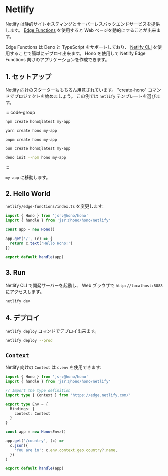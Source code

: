 # Netlify

Netlify は静的サイトホスティングとサーバーレスバックエンドサービスを提供します。 [Edge Functions](https://docs.netlify.com/edge-functions/overview/) を使用すると Web ページを動的にすることが出来ます。

Edge Functions は Deno と TypeScript をサポートしており、 [Netlify CLI](https://docs.netlify.com/cli/get-started/) を使用することで簡単にデプロイ出来ます。 Hono を使用して Netlify Edge Functions 向けのアプリケーションを作成できます。

## 1. セットアップ

Netlify 向けのスターターももちろん用意されています。
"create-hono" コマンドでプロジェクトを始めましょう。
この例では `netlify` テンプレートを選びます。

::: code-group

```sh [npm]
npm create hono@latest my-app
```

```sh [yarn]
yarn create hono my-app
```

```sh [pnpm]
pnpm create hono my-app
```

```sh [bun]
bun create hono@latest my-app
```

```sh [deno]
deno init --npm hono my-app
```

:::

`my-app` に移動します。

## 2. Hello World

`netlify/edge-functions/index.ts` を変更します:

```ts
import { Hono } from 'jsr:@hono/hono'
import { handle } from 'jsr:@hono/hono/netlify'

const app = new Hono()

app.get('/', (c) => {
  return c.text('Hello Hono!')
})

export default handle(app)
```

## 3. Run

Netlify CLI で開発サーバーを起動し、 Web ブラウザで `http://localhost:8888` にアクセスします。

```sh
netlify dev
```

## 4. デプロイ

`netlify deploy` コマンドでデプロイ出来ます。

```sh
netlify deploy --prod
```

## `Context`

Netlify 向けの `Context` は `c.env` を使用できます:

```ts
import { Hono } from 'jsr:@hono/hono'
import { handle } from 'jsr:@hono/hono/netlify'

// Import the type definition
import type { Context } from 'https://edge.netlify.com/'

export type Env = {
  Bindings: {
    context: Context
  }
}

const app = new Hono<Env>()

app.get('/country', (c) =>
  c.json({
    'You are in': c.env.context.geo.country?.name,
  })
)

export default handle(app)
```
